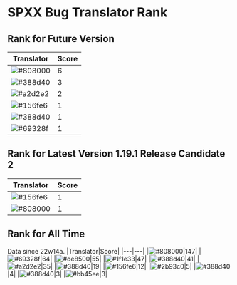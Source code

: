 # SPXX Bug Translator Rank
## Rank for Future Version
|Translator|Score|
|---|---|
|![#808000](https://img.shields.io/static/v1?label=&message=Olvcpr423&color=808000&style=flat-square)|6|
|![#388d40](https://img.shields.io/static/v1?label=&message=Hatsuki_kiri&color=388d40&style=flat-square)|3|
|![#a2d2e2](https://img.shields.io/static/v1?label=&message=NoMathExpectation&color=a2d2e2&style=flat-square)|2|
|![#156fe6](https://img.shields.io/static/v1?label=&message=Lakeus&color=156fe6&style=flat-square)|1|
|![#388d40](https://img.shields.io/static/v1?label=&message=dianliang&color=388d40&style=flat-square)|1|
|![#69328f](https://img.shields.io/static/v1?label=&message=Ricolove&color=69328f&style=flat-square)|1|
## Rank for Latest Version 1.19.1 Release Candidate 2
|Translator|Score|
|---|---|
|![#156fe6](https://img.shields.io/static/v1?label=&message=Lakeus&color=156fe6&style=flat-square)|1|
|![#808000](https://img.shields.io/static/v1?label=&message=Olvcpr423&color=808000&style=flat-square)|1|
## Rank for All Time
Data since 22w14a.
|Translator|Score|
|---|---|
|![#808000](https://img.shields.io/static/v1?label=&message=Olvcpr423&color=808000&style=flat-square)|147|
|![#69328f](https://img.shields.io/static/v1?label=&message=Ricolove&color=69328f&style=flat-square)|64|
|![#de8500](https://img.shields.io/static/v1?label=&message=AkashaMCPK&color=de8500&style=flat-square)|55|
|![#1f1e33](https://img.shields.io/static/v1?label=&message=DrLee_lihr&color=1f1e33&style=flat-square)|47|
|![#388d40](https://img.shields.io/static/v1?label=&message=Hatsuki_kiri&color=388d40&style=flat-square)|41|
|![#a2d2e2](https://img.shields.io/static/v1?label=&message=NoMathExpectation&color=a2d2e2&style=flat-square)|35|
|![#388d40](https://img.shields.io/static/v1?label=&message=dianliang&color=388d40&style=flat-square)|19|
|![#156fe6](https://img.shields.io/static/v1?label=&message=Lakeus&color=156fe6&style=flat-square)|12|
|![#2b93c0](https://img.shields.io/static/v1?label=&message=Light_Beacon&color=2b93c0&style=flat-square)|5|
|![#388d40](https://img.shields.io/static/v1?label=&message=PercyDan&color=388d40&style=flat-square)|4|
|![#388d40](https://img.shields.io/static/v1?label=&message=KaplanSteve&color=388d40&style=flat-square)|3|
|![#bb45ee](https://img.shields.io/static/v1?label=&message=XiTieShiZ&color=bb45ee&style=flat-square)|3|